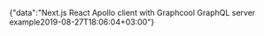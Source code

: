 {"data":"Next.js React Apollo client with Graphcool GraphQL server example2019-08-27T18:06:04+03:00"}
